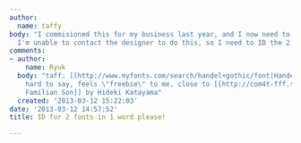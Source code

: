 ```yaml
---
author:
  name: taffy
body: "I commisioned this for my business last year, and I now need to modify it.\r\nUnfortunately,
  I'm unable to contact the designer to do this, so I need to ID the 2 different fonts.\r\n[img:sites/default/files/old-images/tafftxt_4921.jpg]"
comments:
- author:
    name: Ryuk
  body: "taff: [[http://www.myfonts.com/search/handel+gothic/font|Handel Gothic]]\r\nmoto:
    hard to say, feels \"freebie\" to me, close to [[http://com4t-fff.seesaa.net/article/16272147.html|Com4t
    Familian Son]] by Hideki Katayama"
  created: '2013-03-12 15:22:03'
date: '2013-03-12 14:57:52'
title: ID for 2 fonts in 1 word please!

---
```

